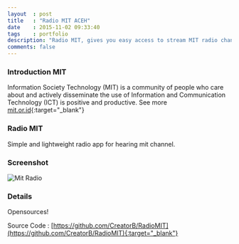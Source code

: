 ```yaml
---
layout	: post
title	: "Radio MIT ACEH"
date   	: 2015-11-02 09:33:40
tags	: portfolio
description: "Radio MIT, gives you easy access to stream MIT radio channel."
comments: false
---
```


### Introduction MIT

Information Society Technology (MIT) is a community of people who care about and actively disseminate the use of Information and Communication Technology (ICT) is positive and productive. See more [mit.or.id](http://mit.or.id){:target="_blank"}


### Radio MIT

Simple and lightweight radio app for hearing mit channel.


### Screenshot

![Mit Radio](https://farm8.staticflickr.com/7334/16399544066_f912589702_o_d.png)


### Details

Opensources!

Source Code : [https://github.com/CreatorB/RadioMIT](https://github.com/CreatorB/RadioMIT){:target="_blank"}